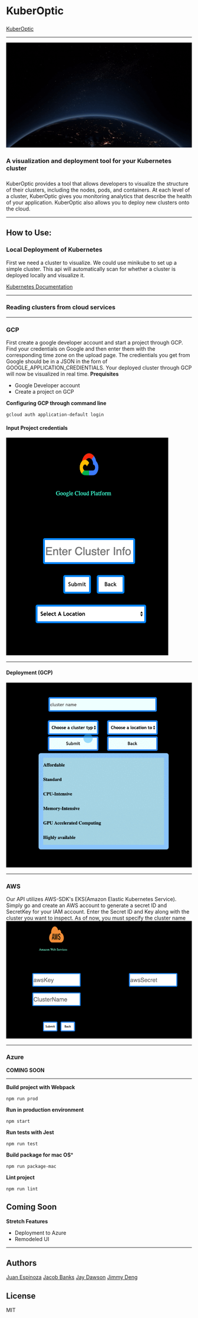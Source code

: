# KuberOptic
###
[KuberOptic](kuberoptic.com)
***
![](src/client/assets/credsPage/kubernatiGif.gif)
### A visualization and deployment tool for your Kubernetes cluster
###

KuberOptic provides a tool that allows developers to visualize the structure of their clusters, including the nodes, pods, and containers. At each level of a cluster, KuberOptic gives you monitoring analytics that describe the health of your application. KuberOptic also allows you to deploy new clusters onto the cloud.

***
## How to Use:

### Local Deployment of Kubernetes
First we need a cluster to visualize. We could use minikube to set up a simple cluster. This api will automatically scan for whether a cluster is deployed locally and visualize it.

[Kubernetes Documentation](https://kubernetes.io/docs/tasks/tools/install-minikube/)
***
### Reading clusters from cloud services
***
### GCP
First create a google developer account and start a project through GCP. Find your credentials on Google and then enter them with the corresponding time zone on the upload page. The credientials you get from Google should be in a JSON in the forn of GOOGLE_APPLICATION_CREDIENTIALS. Your deployed cluster through GCP will now be visualized in real time.
**Prequisites**
- Google Developer account
- Create a project on GCP

**Configuring GCP through command line**
```
gcloud auth application-default login
```
#### Input Project credentials
![](src/client/assets/credsPage/puttingCreds.gif)
***
#### Deployment (GCP) 
![](src/client/assets/credsPage/deploymentGCP.gif)
***
### AWS <reading cluster>
Our API utilizes AWS-SDK's EKS(Amazon Elastic Kubernetes Service). Simply go and create an AWS account to generate a secret ID and SecretKey for your IAM account. Enter the Secret ID and Key along with the cluster you want to inspect. As of now, you must specify the cluster name  
![](src/client/assets/credsPage/puttingAws.gif)
***
### Azure
**COMING SOON**
***
**Build project with Webpack**
```
npm run prod
```
**Run in production environment**
```
npm start
```
**Run tests with Jest**
```
npm run test
```
**Build package for mac OS***
```
npm run package-mac
```
**Lint project**
```
npm run lint
```
## Coming Soon
**Stretch Features**
- Deployment to Azure
- Remodeled UI
***
## Authors
[Juan Espinoza](https://github.com/jespinoza17)
[Jacob Banks](https://github.com/jacobbanks)
[Jay Dawson](https://github.com/ImJustJay)
[Jimmy Deng](https://github.com/rev619)
## License
MIT